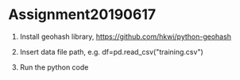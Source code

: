 # Assignment20190617
1. Install geohash library, https://github.com/hkwi/python-geohash

2. Insert data file path, e.g. df=pd.read_csv("training.csv")

3. Run the python code
